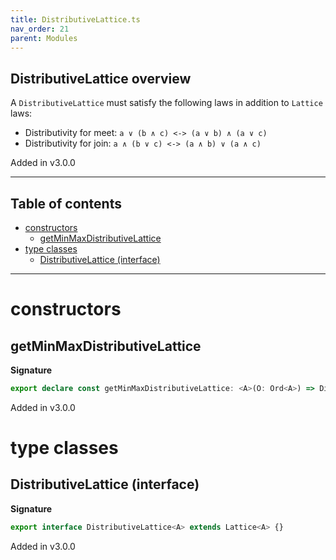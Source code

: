 ```yaml
---
title: DistributiveLattice.ts
nav_order: 21
parent: Modules
---
```


## DistributiveLattice overview

A `DistributiveLattice` must satisfy the following laws in addition to `Lattice` laws:

- Distributivity for meet: `a ∨ (b ∧ c) <-> (a ∨ b) ∧ (a ∨ c)`
- Distributivity for join: `a ∧ (b ∨ c) <-> (a ∧ b) ∨ (a ∧ c)`

Added in v3.0.0

---

<h2 class="text-delta">Table of contents</h2>

- [constructors](#constructors)
  - [getMinMaxDistributiveLattice](#getminmaxdistributivelattice)
- [type classes](#type-classes)
  - [DistributiveLattice (interface)](#distributivelattice-interface)

---

# constructors

## getMinMaxDistributiveLattice

**Signature**

```ts
export declare const getMinMaxDistributiveLattice: <A>(O: Ord<A>) => DistributiveLattice<A>
```

Added in v3.0.0

# type classes

## DistributiveLattice (interface)

**Signature**

```ts
export interface DistributiveLattice<A> extends Lattice<A> {}
```

Added in v3.0.0
